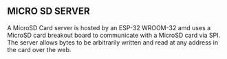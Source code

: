 ## MICRO SD SERVER

A MicroSD Card server is hosted by an ESP-32 WROOM-32 amd uses a MicroSD card breakout board to communicate with a MicroSD card via SPI. The server allows bytes to be arbitrarily written and read at any address in the card over the web.
